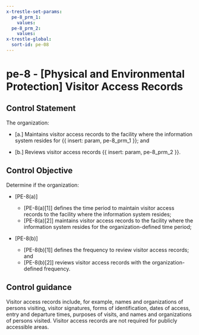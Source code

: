 ```yaml
---
x-trestle-set-params:
  pe-8_prm_1:
    values:
  pe-8_prm_2:
    values:
x-trestle-global:
  sort-id: pe-08
---
```


# pe-8 - \[Physical and Environmental Protection\] Visitor Access Records

## Control Statement

The organization:

- \[a.\] Maintains visitor access records to the facility where the information system resides for {{ insert: param, pe-8_prm_1 }}; and

- \[b.\] Reviews visitor access records {{ insert: param, pe-8_prm_2 }}.

## Control Objective

Determine if the organization:

- \[PE-8(a)\]

  - \[PE-8(a)[1]\] defines the time period to maintain visitor access records to the facility where the information system resides;
  - \[PE-8(a)[2]\] maintains visitor access records to the facility where the information system resides for the organization-defined time period;

- \[PE-8(b)\]

  - \[PE-8(b)[1]\] defines the frequency to review visitor access records; and
  - \[PE-8(b)[2]\] reviews visitor access records with the organization-defined frequency.

## Control guidance

Visitor access records include, for example, names and organizations of persons visiting, visitor signatures, forms of identification, dates of access, entry and departure times, purposes of visits, and names and organizations of persons visited. Visitor access records are not required for publicly accessible areas.
